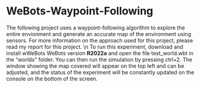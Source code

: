 # WeBots-Waypoint-Following

The following project uses a waypoint-following algorithm to explore the entire envionment and generate an accurate map of the environment using sensors. For more information on the approach used for this project, please read my report for this project.
\n
To run this experiment, download and install wWeBots WeBots version ****R2022a**** and open the file test_world.wbt in the “worlds” folder. You can then run the simulation by pressing ctrl+2. The window showing the map covered will appear on the top left and can be adjusted, and the status of the experiment will be constantly updated on the console on the bottom of the screen.
